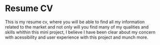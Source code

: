 # Resume CV
This is my resume cv, where you will be able to find all my information related to the market and not only will you find many of my qualities and skills whithin this mini project, I believe I have been clear about my concern with acessibility and user experience with this project and munch more.